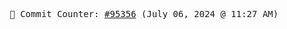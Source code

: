 <p align="center">
    <samp>
        📮 Commit Counter: <a href="https://github.com/Javascript-void0/Javascript-void0/commits/main">#95356</a> (July 06, 2024 @ 11:27 AM)
    </samp>
</p>